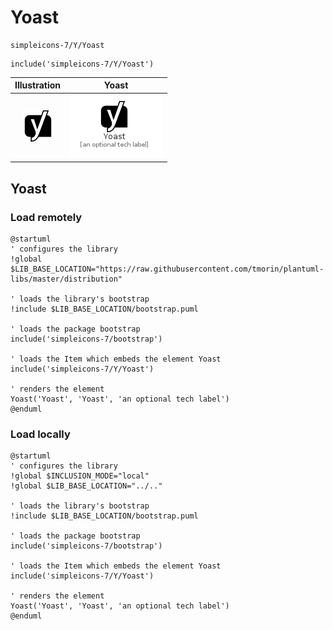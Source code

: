 # Yoast


```text
simpleicons-7/Y/Yoast
```

```text
include('simpleicons-7/Y/Yoast')
```



| Illustration | Yoast |
| :---: | :---: |
| ![illustration for Illustration](../../simpleicons-7/Y/Yoast.png) | ![illustration for Yoast](../../simpleicons-7/Y/Yoast.Local.png) |




## Yoast

### Load remotely
```plantuml
@startuml
' configures the library
!global $LIB_BASE_LOCATION="https://raw.githubusercontent.com/tmorin/plantuml-libs/master/distribution"

' loads the library's bootstrap
!include $LIB_BASE_LOCATION/bootstrap.puml

' loads the package bootstrap
include('simpleicons-7/bootstrap')

' loads the Item which embeds the element Yoast
include('simpleicons-7/Y/Yoast')

' renders the element
Yoast('Yoast', 'Yoast', 'an optional tech label')
@enduml
```

### Load locally
```plantuml
@startuml
' configures the library
!global $INCLUSION_MODE="local"
!global $LIB_BASE_LOCATION="../.."

' loads the library's bootstrap
!include $LIB_BASE_LOCATION/bootstrap.puml

' loads the package bootstrap
include('simpleicons-7/bootstrap')

' loads the Item which embeds the element Yoast
include('simpleicons-7/Y/Yoast')

' renders the element
Yoast('Yoast', 'Yoast', 'an optional tech label')
@enduml
```

